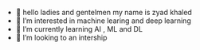 - 👋 hello ladies and gentelmen my name is zyad khaled
- 👀 I’m interested in machine learing and deep learning
- 🌱 I’m currently learning AI , ML and DL
- 💞️ I’m looking to an intership
  

<!---
zyad-khaled/zyad-khaled is a ✨ special ✨ repository because its `README.md` (this file) appears on your GitHub profile.
You can click the Preview link to take a look at your changes.
--->
